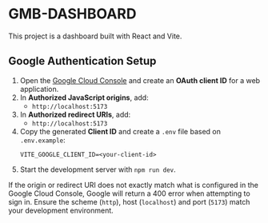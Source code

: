# GMB-DASHBOARD

This project is a dashboard built with React and Vite.

## Google Authentication Setup

1. Open the [Google Cloud Console](https://console.cloud.google.com/apis/credentials) and create an **OAuth client ID** for a web application.
2. In **Authorized JavaScript origins**, add:
   - `http://localhost:5173`
3. In **Authorized redirect URIs**, add:
   - `http://localhost:5173`
4. Copy the generated **Client ID** and create a `.env` file based on `.env.example`:
   ```
   VITE_GOOGLE_CLIENT_ID=<your-client-id>
   ```
5. Start the development server with `npm run dev`.

If the origin or redirect URI does not exactly match what is configured in the Google Cloud Console, Google will return a 400 error when attempting to sign in. Ensure the scheme (`http`), host (`localhost`) and port (`5173`) match your development environment.
